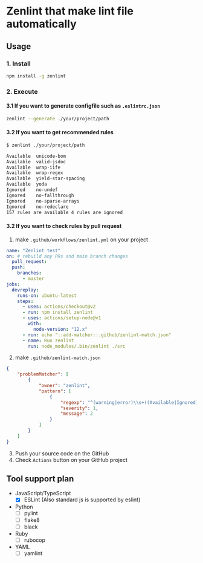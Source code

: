 # Zenlint that make lint file automatically
 
## Usage

### 1. Install

```sh
npm install -g zenlint
```

### 2. Execute

#### 3.1 If you want to generate configfile such as `.eslintrc.json`

```sh
zenlint --generate ./your/project/path
```

#### 3.2 If you want to get recommended rules

```sh
$ zenlint ./your/project/path

Available  unicode-bom
Available  valid-jsdoc
Available  wrap-iife
Available  wrap-regex
Available  yield-star-spacing
Available  yoda
Ignored    no-undef
Ignored    no-fallthrough
Ignored    no-sparse-arrays
Ignored    no-redeclare
157 rules are available 4 rules are ignored 
```

#### 3.2 If you want to check rules by pull request

1. make `.github/workflows/zenlint.yml` on your project

```yml
name: "Zenlint test"
on: # rebuild any PRs and main branch changes
  pull_request:
  push:
    branches:
      - master
jobs:
  devreplay:
    runs-on: ubuntu-latest
    steps:
      - uses: actions/checkout@v2
      - run: npm install zenlint
      - uses: actions/setup-node@v1
        with:
          node-version: "12.x"
      - run: echo "::add-matcher::.github/zenlint-match.json"   
      - name: Run zenlint
        run: node_modules/.bin/zenlint ./src
```

2. make `.github/zenlint-match.json`

```json
{
    "problemMatcher": [
        {
            "owner": "zenlint",
            "pattern": [
                {
                    "regexp": "^(warning|error)\\s+((Available|Ignored)\\s+(.+))",
                    "severity": 1,
                    "message": 2
                }
            ]
        }
    ]
}
```

3. Push your source code on the GitHub
4. Check `Actions` button on your GitHub project


## Tool support plan
* JavaScript/TypeScript
    * [x] ESLint (Also standard js is supported by eslint)
* Python
    * [ ] pylint
    * [ ] flake8
    * [ ] black
* Ruby
    * [ ] rubocop
* YAML
    * [ ] yamlint